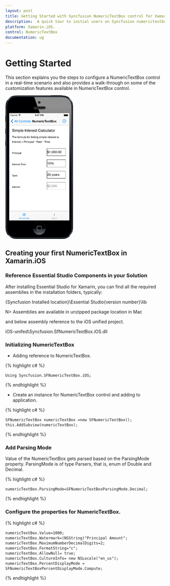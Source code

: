 ```yaml
---
layout: post
title: Getting Started with Syncfusion NumericTextBox control for Xamarin.iOS.
description:  A quick tour to initial users on Syncfusion numerictextbox control for Xamarin.iOS platform 
platform: Xamarin.iOS.
control: NumericTextBox
documentation: ug
---
```


# Getting Started

This section explains you the steps to configure a NumericTextBox control in a real-time scenario and also provides a walk-through on some of the customization features available in NumericTextBox control.

![](images/NumericTextBox-iOS.png) 

## Creating your first NumericTextBox in Xamarin.iOS                                   

### Reference Essential Studio Components in your Solution

After installing Essential Studio for Xamarin, you can find all the required assemblies in the installation folders, typically:

{Syncfusion Installed location}\Essential Studio{version number}\lib

N> Assemblies are available in unzipped package location in Mac

and below assembly reference to the iOS unified project.

iOS-unifed\Syncfusion.SfNumericTextBox.iOS.dll

### Initializing NumericTextBox

* Adding reference to NumericTextBox.

{% highlight c# %}

	Using Syncfusion.SFNumericTextBox.iOS; 

{% endhighlight %}

* Create an instance for NumericTextBox control and adding to application.

{% highlight c# %}

	SFNumericTextBox numericTextBox =new SFNumericTextBox();
	this.AddSubview(numericTextBox); 

{% endhighlight %}

### Add Parsing Mode

Value of the NumericTextBox gets parsed based on the ParsingMode property. ParsingMode is of type Parsers, that is, enum of Double and Decimal.

{% highlight c# %}

	numericTextBox.ParsingMode=SFNumericTextBoxParsingMode.Decimal;
	
{% endhighlight %}

### Configure the properties for NumericTextBox.

{% highlight c# %}

	numericTextBox.Value=1000;
	numericTextBox.Watermark=(NSString)"Principal Amount";
	numericTextBox.MaximumNumberDecimalDigits=2;
	numericTextBox.FormatString="c";
	numericTextBox.AllowNull= true;
	numericTextBox.CultureInfo= new NSLocale("en_us");
	numericTextBox.PercentDisplayMode = SFNumericTextBoxPercentDisplayMode.Compute;

{% endhighlight %}

